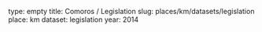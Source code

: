 type: empty
title: Comoros / Legislation
slug: places/km/datasets/legislation
place: km
dataset: legislation
year: 2014
